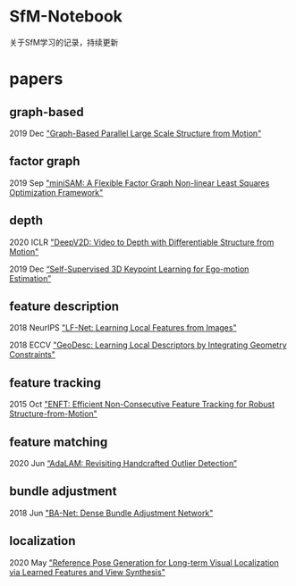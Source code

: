 # SfM-Notebook

关于SfM学习的记录，持续更新


# papers


## graph-based

2019 Dec 
["Graph-Based Parallel Large Scale Structure from Motion"](https://arxiv.org/pdf/1912.10659v2.pdf)


## factor graph

2019 Sep 
["miniSAM: A Flexible Factor Graph Non-linear Least Squares Optimization Framework"](https://arxiv.org/pdf/1909.00903v1.pdf)


## depth

2020 ICLR
["DeepV2D: Video to Depth with Differentiable Structure from Motion"](https://openreview.net/pdf?id=HJeO7RNKPr)

2019 Dec
[“Self-Supervised 3D Keypoint Learning for Ego-motion Estimation”](https://arxiv.org/pdf/1912.03426v3.pdf)


## feature description

2018 NeurIPS
["LF-Net: Learning Local Features from Images"](http://papers.nips.cc/paper/7861-lf-net-learning-local-features-from-images.pdf)

2018 ECCV
["GeoDesc: Learning Local Descriptors by Integrating Geometry Constraints"](http://openaccess.thecvf.com/content_ECCV_2018/papers/Zixin_Luo_Learning_Local_Descriptors_ECCV_2018_paper.pdf)


## feature tracking

2015 Oct
["ENFT: Efficient Non-Consecutive Feature Tracking for Robust Structure-from-Motion"](https://arxiv.org/pdf/1510.08012v2.pdf)


## feature matching

2020 Jun
[“AdaLAM: Revisiting Handcrafted Outlier Detection”](https://arxiv.org/pdf/2006.04250v1.pdf)


## bundle adjustment

2018 Jun
["BA-Net: Dense Bundle Adjustment Network"](https://arxiv.org/pdf/1806.04807v3.pdf)


## localization

2020 May
["Reference Pose Generation for Long-term Visual Localization via Learned Features and View Synthesis"](https://arxiv.org/pdf/2005.05179v3.pdf)



